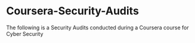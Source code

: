 # Coursera-Security-Audits
The following is a Security Audits conducted during a Coursera course for Cyber Security
